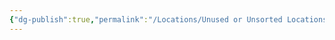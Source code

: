 ```yaml
---
{"dg-publish":true,"permalink":"/Locations/Unused or Unsorted Locations/Casting Pit Deepcaves/"}
---
```


